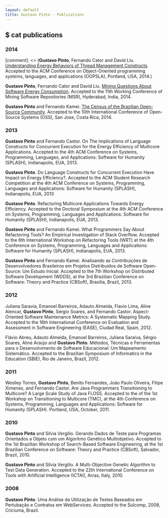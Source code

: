 ```yaml
---
layout: default
title: Gustavo Pinto - Publications
---
```


## $ cat publications

### 2014

[comment]: <> (**Gustavo Pinto**, Fernando Cator and David Liu. [Understanding Energy Behaviors of Thread Management Constructs](http://gustavopinto.github.io/lost+found/msr.pdf). Accepted to the ACM Conference on Object-Oriented programming systems, languages, and applications (OOPSLA), Portland, USA, 2014.)

**Gustavo Pinto**, Fernando Cator and David Liu. [Mining Questions About Software Energy Consumption](http://gustavopinto.github.io/lost+found/msr.pdf). Accepted to the 11th Working Conference of Mining Software Repositories (MSR), Hyderabad, India, 2014.

**Gustavo Pinto** and Fernando Kamei. [The Census of the Brazilian Open-Source Community](http://gustavopinto.github.io/lost+found/oss.pdf). Accepted to the 10th International Conference of Open-Source Systems (OSS), San Jose, Costa Rica, 2014.


### 2013

**Gustavo Pinto** and Fernando Castor. On The Implications of Language Constructs for Concurrent Execution for the Energy Efficiency of Multicore Applications. Accepted to the 4th ACM Conference on Systems, Programming, Languages, and Applications: Software for Humanity (SPLASH), Indianapolis, EUA, 2013.

**Gustavo Pinto**. Do Language Constructs for Concurrent Execution Have Impact on Energy Efficiency?. Accepted to the ACM Student Research Competition at the 4th ACM Conference on Systems, Programming, Languages and Applications: Software for Humanity (SPLASH), Indianapolis, EUA, 2013

**Gustavo Pinto**. Refactoring Multicore Applications Towards Energy Efficiency. Accepted to the Doctoral Symposium at the 4th ACM Conference on Systems, Programming, Languages and Applications: Software for Humanity (SPLASH), Indianapolis, EUA, 2013.

**Gustavo Pinto** and Fernando Kamei. What Programmers Say About Refactoring Tools? An Empirical Investigation of Stack Overflow. Accepted to the 6th International Workshop on Refactoring Tools (WRT) at the 4th Conference on Systems, Programming, Languages and Applications: Software for Humanity (SPLASH), Indianapolis, EUA, 2013.

**Gustavo Pinto** and Fernando Kamei. Analisando as Contribuições de Desenvolvedores Brasileiros em Projetos Distribuídos de Software Open-Source: Um Estudo Inicial. Accepted to the 7th Workshop on Distributed Software Development (WDDS), at the 3rd Brazilian Conference on Software: Theory and Practice (CBSoft), Brasilia, Brazil, 2013.

### 2012

Juliana Saravia, Emanoel Barreiros, Adauto Almeida, Flavio Lima, Aline Alencar, **Gustavo Pinto**, Sergio Soares, and Fernando Castor. Aspect-Oriented Software Maintenance Metrics: A Systematic Mapping Study.  Accepted to the 16th International Conference on Evaluation and Assessment in Software Engineering (EASE), Ciudad Real, Spain, 2012.

Flávio Abreu, Adauto Almeida, Emanoel Barreiros, Juliana Saraiva, Sérgio Soares, Aline Araújo and **Gustavo Pinto**. Métodos, Técnicas e Ferramentas para o Desenvolvimento de Software Educacional: Um Mapeamento Sistemático. Accepted to the Brazilian Symposium of Informatics in the Education (SBIE), Rio de Janeiro, Brazil, 2012.


### 2011

Weslley Torres, **Gustavo Pinto**, Benito Fernandes, João Paulo Oliveira, Filipe Ximenes, and Fernando Castor. Are Java Programmers Transitioning to Multicore? A Large Scale Study of Java FLOSS. Accepted to the of the 1st Workshop on Transitioning to Multicore (TMC), at the 4th Conference on Systems, Programming, Languages and Applications: Software for Humanity (SPLASH). Portland, USA, October, 2011.

### 2010

**Gustavo Pinto** and Silvia Vergilio. Gerando Dados de Teste para Programas Orientados a Objeto com um Algoritmo Genético Multiobjetivo. Accepted to the 1st Brazilian Workshop of Search-Based Software Engineering, at the 1st Brazilian Conference on Software: Theory and Practice (CBSoft), Salvador, Brazil, 2010. 

**Gustavo Pinto** and Silvia Vergilio. A Multi-Objective Genetic Algorithm to Test Data Generation. Accepted to the 22th International Conference on Tools with Artificial Intelligence (ICTAI), Arras, Italy, 2010.

### 2008
**Gustavo Pinto**. Uma Análise da Utilização de Testes Baseados em Pertubação e Contratos em WebServices. Accepted to the Sulcomp, 2008, Criciuma, Brazil.